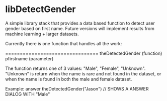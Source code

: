 libDetectGender
===============

A simple library stack that provides a data based function to detect user gender based on first name. Future versions will implement results from machine learning + larger datasets.

Currently there is one function that handles all the work:

================================
theDetectedGender (function)
pfirstname (parameter)

The function returns one of 3 values: "Male", "Female", "Unknown".
"Unknown" is return when the name is rare and not found  in the  dataset, or when the name is found in both the male and female dataset.

Example:
answer theDetectedGender("Jason") // SHOWS A ANSWER DIALOG WITH "Male"
